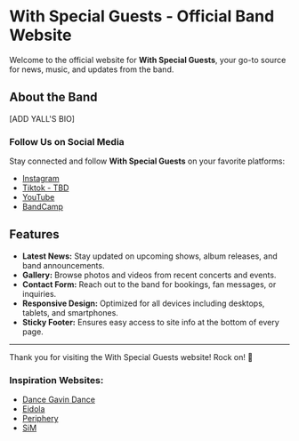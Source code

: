 # With Special Guests - Official Band Website

Welcome to the official website for **With Special Guests**, your go-to source for news, music, and updates from the band.

## About the Band

[ADD YALL'S BIO]

### Follow Us on Social Media

Stay connected and follow **With Special Guests** on your favorite platforms:

- [Instagram](https://www.instagram.com/with_special_guests?utm_source=ig_web_button_share_sheet&igsh=ZDNlZDc0MzIxNw==)
- [Tiktok - TBD](tmp)
- [YouTube]([[https://youtube.com/WithSpecialGuests](https://youtube.com/channel/UC02LUQQ1jD4qYK9xmIN0F2A?si=D-BFlOh2TrYENfEg)](https://www.youtube.com/channel/UC02LUQQ1jD4qYK9xmIN0F2A))
- [BandCamp](https://withspecialguests.bandcamp.com/album/demos-take-1?fbclid=PAZXh0bgNhZW0CMTEAAacClGGmN0LJf9BBkv5E1BKgSCyguqsIiX7coTmPtyxabI0nB8ccpcHMIz1H9Q_aem_-KCT-83aIXBPLvqNlSNb9g)

## Features

- **Latest News:** Stay updated on upcoming shows, album releases, and band announcements.
- **Gallery:** Browse photos and videos from recent concerts and events.
- **Contact Form:** Reach out to the band for bookings, fan messages, or inquiries.
- **Responsive Design:** Optimized for all devices including desktops, tablets, and smartphones.
- **Sticky Footer:** Ensures easy access to site info at the bottom of every page.

---

Thank you for visiting the With Special Guests website! Rock on! 🤘

### Inspiration Websites:
- [Dance Gavin Dance](https://dancegavindanceband.com/)
- [Eidola](https://eidolaband.com/)
- [Periphery](https://periphery.net/index.html#music)
- [SiM](https://sim.komi.io/)
